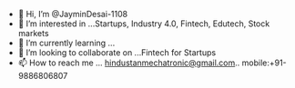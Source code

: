 - 👋 Hi, I’m @JayminDesai-1108
- 👀 I’m interested in ...Startups, Industry 4.0, Fintech, Edutech, Stock markets
- 🌱 I’m currently learning ...
- 💞️ I’m looking to collaborate on ...Fintech for Startups
- 📫 How to reach me ... hindustanmechatronic@gmail.com.. mobile:+91-9886806807

<!---
JayminDesai-1108/JayminDesai-1108 is a ✨ special ✨ repository because its `README.md` (this file) appears on your GitHub profile.
You can click the Preview link to take a look at your changes.
--->
